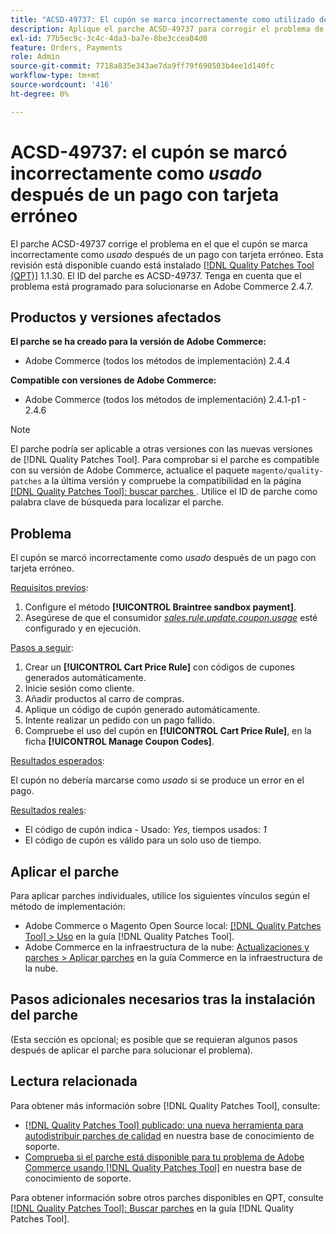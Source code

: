```yaml
---
title: "ACSD-49737: El cupón se marca incorrectamente como utilizado después de un pago con tarjeta fallido"
description: Aplique el parche ACSD-49737 para corregir el problema de Adobe Commerce en el que el cupón se marca incorrectamente como utilizado después de un pago con tarjeta fallido.
exl-id: 77b5ec9c-3c4c-4da3-ba7e-8be3ccea04d0
feature: Orders, Payments
role: Admin
source-git-commit: 7718a835e343ae7da9ff79f690503b4ee1d140fc
workflow-type: tm+mt
source-wordcount: '416'
ht-degree: 0%

---
```


# ACSD-49737: el cupón se marcó incorrectamente como *usado* después de un pago con tarjeta erróneo

El parche ACSD-49737 corrige el problema en el que el cupón se marca incorrectamente como *usado* después de un pago con tarjeta erróneo. Esta revisión está disponible cuando está instalado [[!DNL Quality Patches Tool (QPT)]](/help/announcements/adobe-commerce-announcements/magento-quality-patches-released-new-tool-to-self-serve-quality-patches.md) 1.1.30. El ID del parche es ACSD-49737. Tenga en cuenta que el problema está programado para solucionarse en Adobe Commerce 2.4.7.

## Productos y versiones afectados

**El parche se ha creado para la versión de Adobe Commerce:**

* Adobe Commerce (todos los métodos de implementación) 2.4.4

**Compatible con versiones de Adobe Commerce:**

* Adobe Commerce (todos los métodos de implementación) 2.4.1-p1 - 2.4.6

>[!NOTE]
>
>El parche podría ser aplicable a otras versiones con las nuevas versiones de [!DNL Quality Patches Tool]. Para comprobar si el parche es compatible con su versión de Adobe Commerce, actualice el paquete `magento/quality-patches` a la última versión y compruebe la compatibilidad en la página [[!DNL Quality Patches Tool]: buscar parches ](https://experienceleague.adobe.com/tools/commerce-quality-patches/index.html?lang=es). Utilice el ID de parche como palabra clave de búsqueda para localizar el parche.

## Problema

El cupón se marcó incorrectamente como *usado* después de un pago con tarjeta erróneo.

<u>Requisitos previos</u>:

1. Configure el método **[!UICONTROL Braintree sandbox payment]**.
1. Asegúrese de que el consumidor [*sales.rule.update.coupon.usage*](https://experienceleague.adobe.com/docs/commerce-operations/configuration-guide/message-queues/consumers.html?lang=es) esté configurado y en ejecución.

<u>Pasos a seguir</u>:

1. Crear un **[!UICONTROL Cart Price Rule]** con códigos de cupones generados automáticamente.
1. Inicie sesión como cliente.
1. Añadir productos al carro de compras.
1. Aplique un código de cupón generado automáticamente.
1. Intente realizar un pedido con un pago fallido.
1. Compruebe el uso del cupón en **[!UICONTROL Cart Price Rule]**, en la ficha **[!UICONTROL Manage Coupon Codes]**.

<u>Resultados esperados</u>:

El cupón no debería marcarse como *usado* si se produce un error en el pago.

<u>Resultados reales</u>:

* El código de cupón indica - Usado: *Yes*, tiempos usados: *1*
* El código de cupón es válido para un solo uso de tiempo.

## Aplicar el parche

Para aplicar parches individuales, utilice los siguientes vínculos según el método de implementación:

* Adobe Commerce o Magento Open Source local: [[!DNL Quality Patches Tool] > Uso](https://experienceleague.adobe.com/docs/commerce-operations/tools/quality-patches-tool/usage.html?lang=es) en la guía [!DNL Quality Patches Tool].
* Adobe Commerce en la infraestructura de la nube: [Actualizaciones y parches > Aplicar parches](https://experienceleague.adobe.com/docs/commerce-cloud-service/user-guide/develop/upgrade/apply-patches.html?lang=es) en la guía Commerce en la infraestructura de la nube.

## Pasos adicionales necesarios tras la instalación del parche

(Esta sección es opcional; es posible que se requieran algunos pasos después de aplicar el parche para solucionar el problema). 

## Lectura relacionada

Para obtener más información sobre [!DNL Quality Patches Tool], consulte:

* [[!DNL Quality Patches Tool] publicado: una nueva herramienta para autodistribuir parches de calidad](/help/announcements/adobe-commerce-announcements/magento-quality-patches-released-new-tool-to-self-serve-quality-patches.md) en nuestra base de conocimiento de soporte.
* [Comprueba si el parche está disponible para tu problema de Adobe Commerce usando [!DNL Quality Patches Tool]](/help/support-tools/patches-available-in-qpt-tool/check-patch-for-magento-issue-with-magento-quality-patches.md) en nuestra base de conocimiento de soporte.

Para obtener información sobre otros parches disponibles en QPT, consulte [[!DNL Quality Patches Tool]: Buscar parches](https://experienceleague.adobe.com/tools/commerce-quality-patches/index.html?lang=es) en la guía [!DNL Quality Patches Tool].
